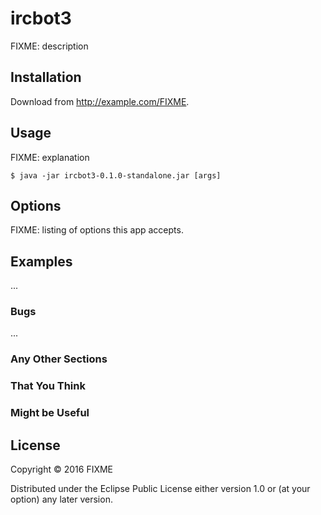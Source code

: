 # ircbot3

FIXME: description

## Installation

Download from http://example.com/FIXME.

## Usage

FIXME: explanation

    $ java -jar ircbot3-0.1.0-standalone.jar [args]

## Options

FIXME: listing of options this app accepts.

## Examples

...

### Bugs

...

### Any Other Sections
### That You Think
### Might be Useful

## License

Copyright © 2016 FIXME

Distributed under the Eclipse Public License either version 1.0 or (at
your option) any later version.
